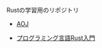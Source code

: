 Rustの学習用のリポジトリ

- [AOJ](http://judge.u-aizu.ac.jp/onlinejudge/)


- [プログラミング言語Rust入門](https://www.amazon.co.jp/プログラミング言語Rust入門-増田-智明/dp/4822296857/ref=sr_1_3?__mk_ja_JP=カタカナ&crid=WDTAQH2E6U5C&dchild=1&keywords=rustプログラミング入門&qid=1607510445&sprefix=rust%2Caps%2C295&sr=8-3)
